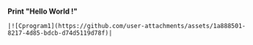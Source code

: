 #
**Print "Hello World !"**
```
|![Cprogram1](https://github.com/user-attachments/assets/1a888501-8217-4d85-bdcb-d74d5119d78f)|


